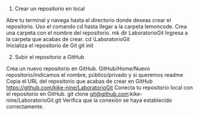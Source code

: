 1. Crear un repositorio en local

Abre tu terminal y navega hasta el directorio donde deseas crear el repositorio.
    Uso el comando cd hasta llegar a la carpeta lemoncode.
Crea una carpeta con el nombre del repositorio.
    mk dir LaboratorioGit
Ingresa a la carpeta que acabas de crear.
    cd \LaboratorioGit\
Inicializa el repositorio de Git
    git init

2. Subir el repositorio a GitHub

Crea un nuevo repositorio en GitHub.
    GitHub/Home/Nuevo repositorio/indicamos el nombre, público/privado y si queremos readme
Copia el URL del repositorio que acabas de crear en GitHub
    https://github.com/kike-nine/LaboratorioGit
Conecta tu repositorio local con el repositorio en GitHub.
    git clone git@github.com:kike-nine/LaboratorioGit.git
Verifica que la conexión se haya establecido correctamente.
    